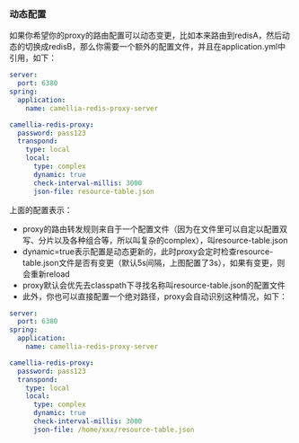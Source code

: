 
### 动态配置
如果你希望你的proxy的路由配置可以动态变更，比如本来路由到redisA，然后动态的切换成redisB，那么你需要一个额外的配置文件，并且在application.yml中引用，如下：
```yaml
server:
  port: 6380
spring:
  application:
    name: camellia-redis-proxy-server

camellia-redis-proxy:
  password: pass123
  transpond:
    type: local
    local:
      type: complex
      dynamic: true
      check-interval-millis: 3000
      json-file: resource-table.json
```
上面的配置表示：
* proxy的路由转发规则来自于一个配置文件（因为在文件里可以自定以配置双写、分片以及各种组合等，所以叫复杂的complex），叫resource-table.json
* dynamic=true表示配置是动态更新的，此时proxy会定时检查resource-table.json文件是否有变更（默认5s间隔，上图配置了3s），如果有变更，则会重新reload
* proxy默认会优先去classpath下寻找名称叫resource-table.json的配置文件
* 此外，你也可以直接配置一个绝对路径，proxy会自动识别这种情况，如下：
```yaml
server:
  port: 6380
spring:
  application:
    name: camellia-redis-proxy-server

camellia-redis-proxy:
  password: pass123
  transpond:
    type: local
    local:
      type: complex
      dynamic: true
      check-interval-millis: 3000
      json-file: /home/xxx/resource-table.json
```
